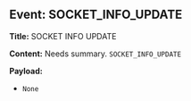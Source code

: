 ## Event: SOCKET_INFO_UPDATE

**Title:** SOCKET INFO UPDATE

**Content:**
Needs summary.
`SOCKET_INFO_UPDATE`

**Payload:**
- `None`